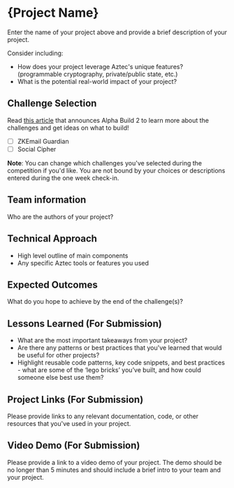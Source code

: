 # {Project Name}

Enter the name of your project above and provide a brief description of your project.

Consider including:

- How does your project leverage Aztec's unique features? (programmable cryptography, private/public state, etc.)
- What is the potential real-world impact of your project?

## Challenge Selection
Read [this article](https://aztec.network/blog/unlocking-the-future-of-privacy-exploring-identity-and-social-use-cases-in-alpha-build-2-with-100k-in-prizes) that announces Alpha Build 2 to learn more about the challenges and get ideas on what to build!

- [ ] ZKEmail Guardian
- [ ] Social Cipher

**Note**: You can change which challenges you've selected during the competition if you'd like. You are not bound by your choices or descriptions entered during the one week check-in.

## Team information

Who are the authors of your project?

## Technical Approach

- High level outline of main components
- Any specific Aztec tools or features you used

## Expected Outcomes
What do you hope to achieve by the end of the challenge(s)?

## Lessons Learned (For Submission)

- What are the most important takeaways from your project?
- Are there any patterns or best practices that you've learned that would be useful for other projects?
- Highlight reusable code patterns, key code snippets, and best practices - what are some of the ‘lego bricks’ you’ve built, and how could someone else best use them?

## Project Links (For Submission)

Please provide links to any relevant documentation, code, or other resources that you've used in your project.

## Video Demo (For Submission)

Please provide a link to a video demo of your project. The demo should be no longer than 5 minutes and should include a brief intro to your team and your project.
